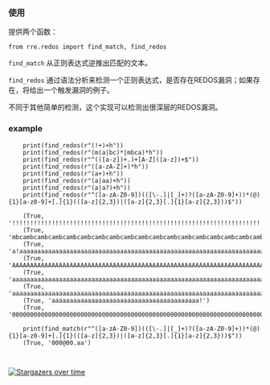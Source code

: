 
### 使用

提供两个函数：

```
from rre.redos import find_match, find_redos
```

`find_match` 从正则表达式逆推出匹配的文本。

`find_redos` 通过语法分析来检测一个正则表达式，是否存在REDOS漏洞；如果存在，将给出一个触发漏洞的例子。

不同于其他简单的检测，这个实现可以检测出很深层的REDOS漏洞。

### example

```
    print(find_redos(r"(!+)+h"))
    print(find_redos(r"(m(a|bc)*|mbca)*h"))
    print(find_redos(r"^(([a-z])+.)+[A-Z]([a-z])+$"))
    print(find_redos(r"([a-zA-Z]+)*h"))
    print(find_redos(r"(a+)+h"))
    print(find_redos(r"(a|aa)+h"))
    print(find_redos(r"(a|a?)+h"))
    print(find_redos(r"^([a-zA-Z0-9])(([\-.]|[_]+)?([a-zA-Z0-9]+))*(@){1}[a-z0-9]+[.]{1}(([a-z]{2,3})|([a-z]{2,3}[.]{1}[a-z]{2,3}))$"))

    (True, '!!!!!!!!!!!!!!!!!!!!!!!!!!!!!!!!!!!!!!!!!!!!!!!!!!!!!!!!!!!!!!!!!!!!!!!!!!!!!!!!!!')
    (True, 'mbcambcambcambcambcambcambcambcambcambcambcambcambcambcambcambcambcambcambcambcambcambcambcambcambcambcambcambcambcambcambcambcambcambcambcambcambcambcambcambca!')
    (True, 'a!aaaaaaaaaaaaaaaaaaaaaaaaaaaaaaaaaaaaaaaaaaaaaaaaaaaaaaaaaaaaaaaaaaaaaaaaaaaaaaaaaaaaaaaaaaaaaaaaaaaaaaaaaaaaaaaaaaaaaaaa!')
    (True, 'AAAAAAAAAAAAAAAAAAAAAAAAAAAAAAAAAAAAAAAAAAAAAAAAAAAAAAAAAAAAAAAAAAAAAAAAAAAAAAAA!')
    (True, 'aaaaaaaaaaaaaaaaaaaaaaaaaaaaaaaaaaaaaaaaaaaaaaaaaaaaaaaaaaaaaaaaaaaaaaaaaaaaaaaaa!')
    (True, 'aaaaaaaaaaaaaaaaaaaaaaaaaaaaaaaaaaaaaaaaaaaaaaaaaaaaaaaaaaaaaaaaaaaaaaaaaaaaaaaaa!')
    (True, 'aaaaaaaaaaaaaaaaaaaaaaaaaaaaaaaaaaaaaaaaa!')
    (True, '000000000000000000000000000000000000000000000000000000000000000000000000000000000!')

    print(find_match(r"^([a-zA-Z0-9])(([\-.]|[_]+)?([a-zA-Z0-9]+))*(@){1}[a-z0-9]+[.]{1}(([a-z]{2,3})|([a-z]{2,3}[.]{1}[a-z]{2,3}))$"))
    (True, '000@00.aa')
    
    
```


[![Stargazers over time](https://starchart.cc/mylxsw/growing-up.svg)](https://starchart.cc/mylxsw/growing-up)
